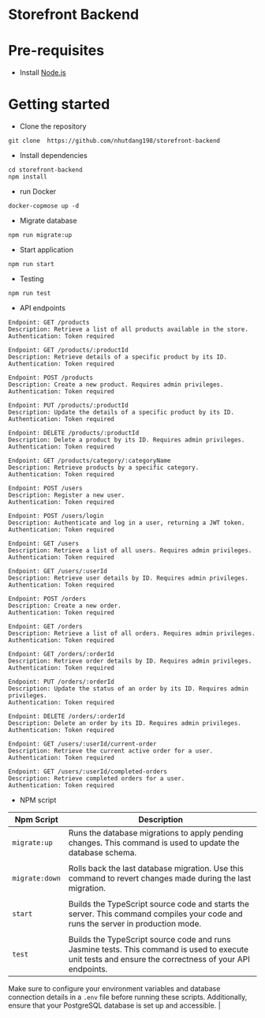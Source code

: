 # Storefront Backend

# Pre-requisites

- Install [Node.js](https://nodejs.org/en/)

# Getting started

- Clone the repository

```
git clone  https://github.com/nhutdang198/storefront-backend
```

- Install dependencies

```
cd storefront-backend
npm install
```

- run Docker

```
docker-copmose up -d
```

- Migrate database

```
npm run migrate:up
```

- Start application

```
npm run start
```

- Testing

```
npm run test
```

- API endpoints

```
Endpoint: GET /products
Description: Retrieve a list of all products available in the store.
Authentication: Token required

Endpoint: GET /products/:productId
Description: Retrieve details of a specific product by its ID.
Authentication: Token required

Endpoint: POST /products
Description: Create a new product. Requires admin privileges.
Authentication: Token required

Endpoint: PUT /products/:productId
Description: Update the details of a specific product by its ID.
Authentication: Token required

Endpoint: DELETE /products/:productId
Description: Delete a product by its ID. Requires admin privileges.
Authentication: Token required

Endpoint: GET /products/category/:categoryName
Description: Retrieve products by a specific category.
Authentication: Token required

Endpoint: POST /users
Description: Register a new user.
Authentication: Token required

Endpoint: POST /users/login
Description: Authenticate and log in a user, returning a JWT token.
Authentication: Token required

Endpoint: GET /users
Description: Retrieve a list of all users. Requires admin privileges.
Authentication: Token required

Endpoint: GET /users/:userId
Description: Retrieve user details by ID. Requires admin privileges.
Authentication: Token required

Endpoint: POST /orders
Description: Create a new order.
Authentication: Token required

Endpoint: GET /orders
Description: Retrieve a list of all orders. Requires admin privileges.
Authentication: Token required

Endpoint: GET /orders/:orderId
Description: Retrieve order details by ID. Requires admin privileges.
Authentication: Token required

Endpoint: PUT /orders/:orderId
Description: Update the status of an order by its ID. Requires admin privileges.
Authentication: Token required

Endpoint: DELETE /orders/:orderId
Description: Delete an order by its ID. Requires admin privileges.
Authentication: Token required

Endpoint: GET /users/:userId/current-order
Description: Retrieve the current active order for a user.
Authentication: Token required

Endpoint: GET /users/:userId/completed-orders
Description: Retrieve completed orders for a user.
Authentication: Token required
```

- NPM script

| Npm Script     | Description                                                                                                                                            |
| -------------- | ------------------------------------------------------------------------------------------------------------------------------------------------------ |
| `migrate:up`   | Runs the database migrations to apply pending changes. This command is used to update the database schema.                                             |
|  |
| `migrate:down` | Rolls back the last database migration. Use this command to revert changes made during the last migration.                                             |
|  |
| `start`        | Builds the TypeScript source code and starts the server. This command compiles your code and runs the server in production mode.                       |
|  |
| `test`         | Builds the TypeScript source code and runs Jasmine tests. This command is used to execute unit tests and ensure the correctness of your API endpoints. |

Make sure to configure your environment variables and database connection details in a `.env` file before running these scripts. Additionally, ensure that your PostgreSQL database is set up and accessible.
|
